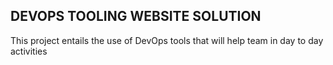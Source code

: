 ## DEVOPS TOOLING WEBSITE SOLUTION

This project entails the use of DevOps tools that will help team in day to day activities 